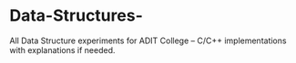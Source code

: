 # Data-Structures-
All Data Structure experiments for ADIT College – C/C++ implementations with explanations if needed.
